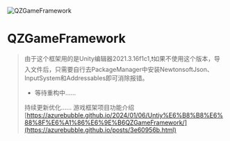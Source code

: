 ![QZGameFramework](https://socialify.git.ci/AzureBubble/QZGameFramework/image?font=Bitter&forks=1&issues=1&language=1&logo=https%3A%2F%2Fimg.shields.io%2Fbadge%2F-%25E4%25B8%258B%25E8%25B7%25AF%3Fstyle%3Dsocial%26logo%Unity&name=1&owner=1&pattern=Brick%20Wall&pulls=1&stargazers=1&theme=Dark)
# QZGameFramework
> 由于这个框架用的是Unity编辑器2021.3.16f1c1,❗️如果不使用这个版本，导入文件后，只需要自行去PackageManager中安装NewtonsoftJson、InputSystem和Addressables即可消除报错。
>
> - 等待重构中......
>
> 
>持续更新优化......
> 游戏框架项目功能介绍
> [https://azurebubble.github.io/2024/01/06/Untiy%E6%B8%B8%E6%88%8F%E6%A1%86%E6%9E%B6QZGameFramework/](https://azurebubble.github.io/posts/3e60956b.html)
